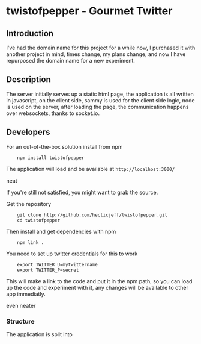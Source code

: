 twistofpepper - Gourmet Twitter
=================================

## Introduction

I've had the domain name for this project for a while now, I purchased it with another
project in mind, times change, my plans change, and now I have repurposed the domain name
for a new experiment.

## Description

The server initially serves up a static html page, the application is all 
written in javascript, on the client side, sammy is used for the client side logic,
node is used on the server, after loading the page, the communication happens over websockets,
thanks to socket.io.

## Developers

For an out-of-the-box solution install from npm

		npm install twistofpepper

The application will load and be available at `http://localhost:3000/`

neat

If you're still not satisfied, you might want to grab the source.

Get the repository

		git clone http://github.com/hecticjeff/twistofpepper.git
		cd twistofpepper

Then install and get dependencies with npm

		npm link .

You need to set up twitter credentials for this to work

		export TWITTER_U=mytwittername
		export TWITTER_P=secret


This will make a link to the code and put it in the npm path, so you can load up the code and
experiment with it, any changes will be available to other app immediatly.

even neater

### Structure

The application is split into 
